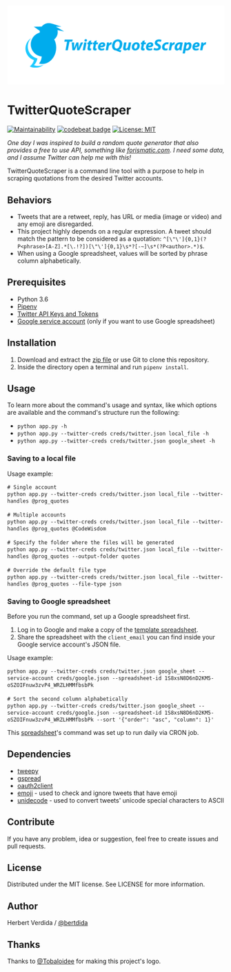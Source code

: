 <p align="center"><img src="logo/logotype-horizontal.png"></p>

# TwitterQuoteScraper
[![Maintainability](https://api.codeclimate.com/v1/badges/91583eca09bd1e2f163b/maintainability)](https://codeclimate.com/github/bertdida/TwitterQuoteScraper/maintainability)
[![codebeat badge](https://codebeat.co/badges/24297975-d0d0-4185-8b41-ad84e53f241b)](https://codebeat.co/projects/github-com-bertdida-twitterquotescraper-master)
[![License: MIT](https://img.shields.io/github/license/bertdida/TwitterQuoteScraper.svg)](https://github.com/bertdida/TwitterQuoteScraper/blob/master/LICENSE)



_One day I was inspired to build a random quote generator that also provides a free to use API, something like [forismatic.com](https://forismatic.com/en/). I need some data, and I assume Twitter can help me with this!_

TwitterQuoteScraper is a command line tool with a purpose to help in scraping quotations from the desired Twitter accounts.

## Behaviors

- Tweets that are a retweet, reply, has URL or media (image or video) and any emoji are disregarded.
- This project highly depends on a regular expression. A tweet should match the pattern to be considered as a quotation: `^[\"\']{0,1}(?P<phrase>[A-Z].*[\.!?])[\"\']{0,1}\s*?[-~]\s*(?P<author>.*)$`.
- When using a Google spreadsheet, values will be sorted by phrase column alphabetically.

## Prerequisites

- Python 3.6
- [Pipenv](https://github.com/pypa/pipenv)
- [Twitter API Keys and Tokens](https://developer.twitter.com/en/docs/basics/authentication/guides/access-tokens.html)
- [Google service account](https://developers.google.com/sheets/api/guides/authorizing) (only if you want to use Google spreadsheet)

## Installation

1. Download and extract the [zip file](https://github.com/bertdida/TwitterQuoteScraper/archive/master.zip) or use Git to clone this repository.
2. Inside the directory open a terminal and run `pipenv install`.

## Usage

To learn more about the command's usage and syntax, like which options are available and the command's structure run the following:

- `python app.py -h`
- `python app.py --twitter-creds creds/twitter.json local_file -h`
- `python app.py --twitter-creds creds/twitter.json google_sheet -h`

### Saving to a local file

Usage example:

```shell
# Single account
python app.py --twitter-creds creds/twitter.json local_file --twitter-handles @prog_quotes

# Multiple accounts
python app.py --twitter-creds creds/twitter.json local_file --twitter-handles @prog_quotes @CodeWisdom

# Specify the folder where the files will be generated
python app.py --twitter-creds creds/twitter.json local_file --twitter-handles @prog_quotes --output-folder quotes

# Override the default file type
python app.py --twitter-creds creds/twitter.json local_file --twitter-handles @prog_quotes --file-type json
```

### Saving to Google spreadsheet

Before you run the command, set up a Google spreadsheet first.

1. Log in to Google and make a copy of the [template spreadsheet](https://docs.google.com/spreadsheets/d/1S8xsN8D6nD2KM5-oSZOIFnuw3zvP4_WRZLHMMfbsbPk/edit?usp=sharing).
2. Share the spreadsheet with the `client_email` you can find inside your Google service account's JSON file.

Usage example:

```shell
python app.py --twitter-creds creds/twitter.json google_sheet --service-account creds/google.json --spreadsheet-id 1S8xsN8D6nD2KM5-oSZOIFnuw3zvP4_WRZLHMMfbsbPk

# Sort the second column alphabetically
python app.py --twitter-creds creds/twitter.json google_sheet --service-account creds/google.json --spreadsheet-id 1S8xsN8D6nD2KM5-oSZOIFnuw3zvP4_WRZLHMMfbsbPk --sort '{"order": "asc", "column": 1}'
```

This [spreadsheet](https://docs.google.com/spreadsheets/d/1U41EhnxXkWSJhmSqkPLpdbdcWJcx1MS6zWV3wQPeKL4/edit?usp=sharing)'s command was set up to run daily via CRON job.

## Dependencies

- [tweepy](https://github.com/tweepy/tweepy)
- [gspread](https://github.com/burnash/gspread)
- [oauth2client](https://github.com/googleapis/oauth2client)
- [emoji](https://github.com/carpedm20/emoji/) - used to check and ignore tweets that have emoji
- [unidecode](https://github.com/avian2/unidecode) - used to convert tweets' unicode special characters to ASCII

## Contribute

If you have any problem, idea or suggestion, feel free to create issues and pull requests.

## License

Distributed under the MIT license. See LICENSE for more information.

## Author

Herbert Verdida / [@bertdida](https://twitter.com/bertdida)

## Thanks

Thanks to [@Tobaloidee](https://github.com/Tobaloidee) for making this project's logo.
